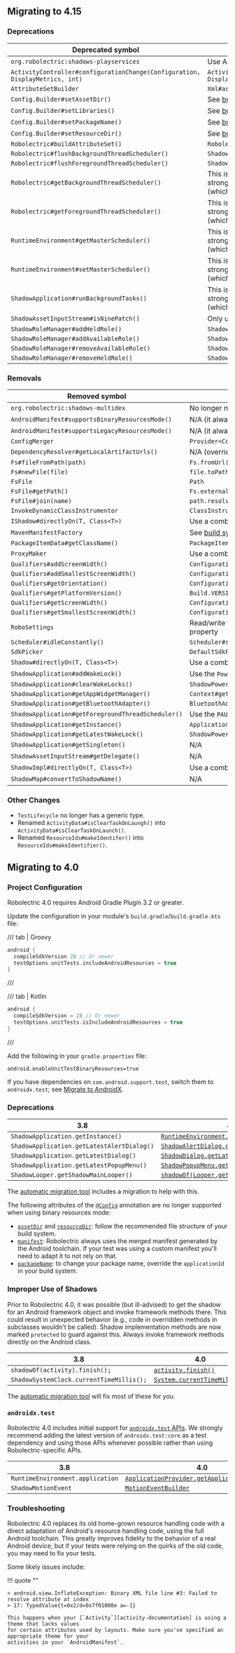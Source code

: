 ## Migrating to 4.15

### Deprecations

| Deprecated symbol                                                            | Replacement                                                                                                                       |
|------------------------------------------------------------------------------|-----------------------------------------------------------------------------------------------------------------------------------|
| `org.robolectric:shadows-playservices`                                       | Use APIs provided by Google Player Services libraries                                                                             |
| `ActivityController#configurationChange(Configuration, DisplayMetrics, int)` | `ActivityController#configurationChange(Configuration, DisplayMetrics)`                                                           |
| `AttributeSetBuilder`                                                        | `Xml#asAttributeSet()`                                                                                                            |
| `Config.Builder#setAssetDir()`                                               | See [build system integration][build-system-integration]                                                                          |
| `Config.Builder#setLibraries()`                                              | See [build system integration][build-system-integration]                                                                          |
| `Config.Builder#setPackageName()`                                            | See [build system integration][build-system-integration]                                                                          |
| `Config.Builder#setResourceDir()`                                            | See [build system integration][build-system-integration]                                                                          |
| `Robolectric#buildAttributeSet()`                                            | `Robolectric#getAttributeSetFromXml()`                                                                                            |
| `Robolectric#flushBackgroundThreadScheduler()`                               | `ShadowLooper#runToEndOfTasks()`                                                                                                  |
| `Robolectric#flushForegroundThreadScheduler()`                               | `ShadowLooper#runToEndOfTasks()`                                                                                                  |
| `Robolectric#getBackgroundThreadScheduler()`                                 | This is only needed in the `LEGACY` looper mode. We strongly encourage you to use the `PAUSED` looper mode (which is the default) |
| `Robolectric#getForegroundThreadScheduler()`                                 | This is only needed in the `LEGACY` looper mode. We strongly encourage you to use the `PAUSED` looper mode (which is the default) |
| `RuntimeEnvironment#getMasterScheduler()`                                    | This is only needed in the `LEGACY` looper mode. We strongly encourage you to use the `PAUSED` looper mode (which is the default) |
| `RuntimeEnvironment#setMasterScheduler()`                                    | This is only needed in the `LEGACY` looper mode. We strongly encourage you to use the `PAUSED` looper mode (which is the default) |
| `ShadowApplication#runBackgroundTasks()`                                     | This is only needed in the `LEGACY` looper mode. We strongly encourage you to use the `PAUSED` looper mode (which is the default) |
| `ShadowAssetInputStream#isNinePatch()`                                       | Only use this in `LEGACY` graphics mode                                                                                           |
| `ShadowRoleManager#addHeldRole()`                                            | `ShadowRoleManager#addRoleHolder()`                                                                                               |
| `ShadowRoleManager#addAvailableRole()`                                       | `ShadowRoleManager#addRoleHolder()`                                                                                               |
| `ShadowRoleManager#removeAvailableRole()`                                    | `ShadowRoleManager#removeRoleHolder()`                                                                                            |
| `ShadowRoleManager#removeHeldRole()`                                         | `ShadowRoleManager#removeRoleHolder()`                                                                                            |

### Removals

| Removed symbol                                     | Replacement                                                    |
|----------------------------------------------------|----------------------------------------------------------------|
| `org.robolectric:shadows-multidex`                 | No longer needed with min SDK being 21+                        |
| `AndroidManifest#supportsBinaryResourcesMode()`    | N/A (it always returned `true`)                                |
| `AndroidManifest#supportsLegacyResourcesMode()`    | N/A (it always returned `false`)                               |
| `ConfigMerger`                                     | `Provider<Config>`                                             |
| `DependencyResolver#getLocalArtifactUrls()`        | N/A (overriding `getLocalArtifactUrl()` is enough)             |
| `Fs#fileFromPath(path)`                            | `Fs.fromUrl(path)`                                             |
| `Fs#newFile(file)`                                 | `file.toPath()`                                                |
| `FsFile`                                           | `Path`                                                         |
| `FsFile#getPath()`                                 | `Fs.externalize(path)`                                         |
| `FsFile#join(name)`                                | `path.resolve(name)`                                           |
| `InvokeDynamicClassInstrumentor`                   | `ClassInstrumentor`                                            |
| `IShadow#directlyOn(T, Class<T>)`                  | Use a combination of `Reflector` and `Direct`                  |
| `MavenManifestFactory`                             | See [build system integration][build-system-integration]       |
| `PackageItemData#getClassName()`                   | `PackageItemData#getName()`                                    |
| `ProxyMaker`                                       | Use a combination of `Reflector` and `Direct`                  |
| `Qualifiers#addScreenWidth()`                      | `Configuration#screenWidthDp`                                  |
| `Qualifiers#addSmallestScreenWidth()`              | `Configuration#smallestScreenWidthDp`                          |
| `Qualifiers#getOrientation()`                      | `Configuration#orientation`                                    |
| `Qualifiers#getPlatformVersion()`                  | `Build.VERSION#SDK_INT`                                        |
| `Qualifiers#getScreenWidth()`                      | `Configuration#screenWidthDp`                                  |
| `Qualifiers#getSmallestScreenWidth()`              | `Configuration#smallestScreenWidthDp`                          |
| `RoboSettings`                                     | Read/write the `robolectric.scheduling.global` system property |
| `Scheduler#idleConstantly()`                       | `Scheduler#setIdleState()`                                     | 
| `SdkPicker`                                        | `DefaultSdkPicker`                                             |
| `Shadow#directlyOn(T, Class<T>)`                   | Use a combination of `Reflector` and `Direct`                  |
| `ShadowApplication#addWakeLock()`                  | Use the `PowerManager` APIs                                    |
| `ShadowApplication#clearWakeLocks()`               | `ShadowPowerManager#clearWakeLocks()`                          |
| `ShadowApplication#getAppWidgetManager()`          | `Context#getSystemService(Context.APPWIDGET_SERVICE)`          |
| `ShadowApplication#getBluetoothAdapter()`          | `BluetoothAdapter#getDefaultAdapter()`                         |
| `ShadowApplication#getForegroundThreadScheduler()` | Use the `PAUSED` looper mode (which is the default)            |
| `ShadowApplication#getInstance()`                  | `ApplicationProvider#getApplicationContext()`                  |
| `ShadowApplication#getLatestWakeLock()`            | `ShadowPowerManager#getLatestWakeLock()`                       |
| `ShadowApplication#getSingleton()`                 | N/A                                                            |
| `ShadowAssetInputStream#getDelegate()`             | N/A                                                            |
| `ShadowImpl#directlyOn(T, Class<T>)`               | Use a combination of `Reflector` and `Direct`                  |
| `ShadowMap#convertToShadowName()`                  | N/A                                                            |

### Other Changes

- `TestLifecycle` no longer has a generic type.
- Renamed `ActivityData#isClearTaskOnLaungh()` into `ActivityData#isClearTaskOnLaunch()`.
- Renamed `ResourceIds#makeIdentifer()` into `ResourceIds#makeIdentifier()`.

## Migrating to 4.0<a name="migrating-to-40"></a>

### Project Configuration

Robolectric 4.0 requires Android Gradle Plugin 3.2 or greater.

Update the configuration in your module's `build.gradle`/`build.gradle.kts` file:

/// tab | Groovy
```groovy
android {
  compileSdkVersion 28 // Or newer
  testOptions.unitTests.includeAndroidResources = true
}
```
///

/// tab | Kotlin
```kotlin
android {
  compileSdkVersion = 28 // Or newer
  testOptions.unitTests.isIncludeAndroidResources = true
}
```
///

Add the following in your `gradle.properties` file:

```properties
android.enableUnitTestBinaryResources=true
```

If you have dependencies on `com.android.support.test`, switch them to `androidx.test`; see
[Migrate to AndroidX][migrate-to-androidx].

### Deprecations

| 3.8                                        | 4.0                                                                                               |
|--------------------------------------------|---------------------------------------------------------------------------------------------------|
| `ShadowApplication.getInstance()`          | [`RuntimeEnvironment.application`][runtime-environment-application-javadoc]                       |
| `ShadowApplication.getLatestAlertDialog()` | [`ShadowAlertDialog.getLatestAlertDialog()`][shadow-alert-dialog-get-latest-alert-dialog-javadoc] |
| `ShadowApplication.getLatestDialog()`      | [`ShadowDialog.getLatestDialog()`][shadow-dialog-get-latest-dialog-javadoc]                       |
| `ShadowApplication.getLatestPopupMenu()`   | [`ShadowPopupMenu.getLatestPopupMenu()`][shadow-popup-menu-get-latest-popup-menu-javadoc]         |
| `ShadowLooper.getShadowMainLooper()`       | [`shadowOf(Looper.getMainLooper())`][shadow-of-looper-javadoc]                                    |

The [automatic migration tool](automated-migration.md) includes a migration to help with this.

The following attributes of the [`@Config`][config-javadoc] annotation are no longer supported when
using binary resources mode:

* [`assetDir`][config-asset-dir-javadoc] and [`resourceDir`][config-resource-dir-javadoc]: follow
  the recommended file structure of your build system.
* [`manifest`][config-manifest-javadoc]: Robolectric always uses the merged manifest generated by
  the Android toolchain. If your test was using a custom manifest you'll need to adapt it to not
  rely on that.
* [`packageName`][config-package-name-javadoc]: to change your package name, override the
  `applicationId` in your build system.

### Improper Use of Shadows

Prior to Robolectric 4.0, it was possible (but ill-advised) to get the shadow for an Android
framework object and invoke framework methods there. This could result in unexpected behavior (e.g.,
code in overridden methods in subclasses wouldn't be called). Shadow implementation methods are now
marked `protected` to guard against this. Always invoke framework methods directly on the Android
class.

| 3.8                                      | 4.0                                                                      |
|------------------------------------------|--------------------------------------------------------------------------|
| `shadowOf(activity).finish();`           | [`activity.finish()`][activity-finish-documentation]                     |
| `ShadowSystemClock.currentTimeMillis();` | [`System.currentTimeMillis()`][system-current-time-millis-documentation] |

The [automatic migration tool](automated-migration.md) will fix most of these for you.

### `androidx.test`

Robolectric 4.0 includes initial support for [`androidx.test` APIs][androidx-test-apis]. We strongly
recommend adding the latest version of `androidx.test:core` as a test dependency and using those
APIs whenever possible rather than using Robolectric-specific APIs.

| 3.8                              | 4.0                                                                                                         |
|----------------------------------|-------------------------------------------------------------------------------------------------------------|
| `RuntimeEnvironment.application` | [`ApplicationProvider.getApplicationContext()`][application-provider-get-application-context-documentation] |
| `ShadowMotionEvent`              | [`MotionEventBuilder`][motion-event-builder-documentation]                                                  |

### Troubleshooting

Robolectric 4.0 replaces its old home-grown resource handling code with a direct adaptation of
Android's resource handling code, using the full Android toolchain. This greatly improves fidelity
to the behavior of a real Android device, but if your tests were relying on the quirks of the old
code, you may need to fix your tests.

Some likely issues include:

!!! quote ""

    > android.view.InflateException: Binary XML file line #3: Failed to resolve attribute at index
    > 17: TypedValue{t=0x2/d=0x7f01000e a=-1}

    This happens when your [`Activity`][activity-documentation] is using a theme that lacks values
    for certain attributes used by layouts. Make sure you've specified an appropriate theme for your
    activities in your `AndroidManifest`.

[activity-documentation]: https://developer.android.com/reference/android/app/Activity
[activity-finish-documentation]: https://developer.android.com/reference/android/app/Activity#finish()
[androidx-test-apis]: https://developer.android.com/reference/androidx/test/package-summary
[application-provider-get-application-context-documentation]: https://developer.android.com/reference/androidx/test/core/app/ApplicationProvider#getApplicationContext()
[build-system-integration]: https://robolectric.org/build-system-integration
[config-asset-dir-javadoc]: javadoc/latest/org/robolectric/annotation/Config.html#assetDir()
[config-javadoc]: javadoc/latest/org/robolectric/annotation/Config.html
[config-manifest-javadoc]: javadoc/latest/org/robolectric/annotation/Config.html#manifest()
[config-package-name-javadoc]: javadoc/latest/org/robolectric/annotation/Config.html#packageName()
[config-resource-dir-javadoc]: javadoc/latest/org/robolectric/annotation/Config.html#resourceDir()
[migrate-to-androidx]: https://developer.android.com/jetpack/androidx/migrate
[motion-event-builder-documentation]: https://developer.android.com/reference/androidx/test/core/view/MotionEventBuilder
[runtime-environment-application-javadoc]: javadoc/latest/org/robolectric/RuntimeEnvironment.html#application
[shadow-alert-dialog-get-latest-alert-dialog-javadoc]: javadoc/latest/org/robolectric/shadows/ShadowAlertDialog.html#getLatestAlertDialog()
[shadow-dialog-get-latest-dialog-javadoc]: javadoc/latest/org/robolectric/shadows/ShadowDialog.html#getLatestDialog()
[shadow-of-looper-javadoc]: javadoc/latest/org/robolectric/Shadows.html#shadowOf(android.os.Looper)
[shadow-popup-menu-get-latest-popup-menu-javadoc]: javadoc/latest/org/robolectric/shadows/ShadowPopupMenu.html#getLatestPopupMenu()
[system-current-time-millis-documentation]: https://developer.android.com/reference/java/lang/System#currentTimeMillis()
